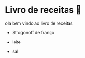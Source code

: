 # Livro de receitas :open_book:

ola bem vindo ao livro de receitas 

- Strogonoff de frango

- leite

- sal

  
